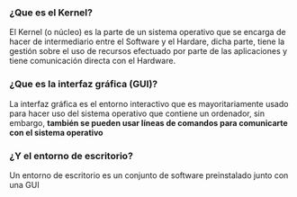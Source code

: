 ### ¿Que es el Kernel?

El Kernel (o núcleo) es la parte de un sistema operativo que se encarga de hacer de intermediario entre el Software y el Hardare, dicha parte, tiene la gestión sobre el uso de recursos efectuado por parte de las aplicaciones y tiene comunicación directa con el Hardware.

### ¿Que es la interfaz gráfica (GUI)?

La interfaz gráfica es el entorno interactivo que es mayoritariamente usado para hacer uso del sistema operativo que contiene un ordenador, sin embargo, **también se pueden usar líneas de comandos para comunicarte con el sistema operativo**

### ¿Y el entorno de escritorio?

Un entorno de escritorio es un conjunto de software preinstalado junto con una GUI

